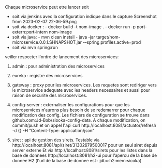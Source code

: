 Chaque microservice peut etre lancer soit
   - soit via jenkins avec la configuration indique dans le capture Screenshot from 2023-02-07 22-36-59.png
   - soit via docker :
         - docker build -t nom-image .
         - docker run -p port-extern:port-intern nom-image
   - soit via java:
         - mvn clean install
         - java -jar target/nom-microservice.0.0.1.SHNAPSHOT.jar --spring.profiles.active=prod
   - soit via mvn spring:run 


veiller respecter l'ordre de lancement des microservices:

1) admin : pour administration des microservices

2) eureka : registre des microservices

3) gateway : proxy pour les microservices. Les requetes sont rediriger vers le microservice adequate avec les headers necessaires et aussi pour raison de securite des microservices.

3) config-server : externaliser les configurations pour que les microservices n'aurons plus besoin de se redemarrer pour chaque modification 	des config.
Les fichiers de configuration se trouve dans github.com:Jd-Bob/siooka-config-data.
A chaque modification, on commit/push et on appel l'api curl http://localhost:8081/actuator/refresh -d {} -H "Content-Type: application/json"

4) siret : api de gestion des sirets.
Testable via http://localhost:8081/api/siret/31302979500017 pour un seul siret depuis server externe
Et via http://localhost:8081/sirets pour les listes dans la base de donnees
http://localhost:8081/h2-ui pour l'apercu de la base de donnee H2 (l'url de la base de donnee est : jdbc:h2:mem:siooka)

